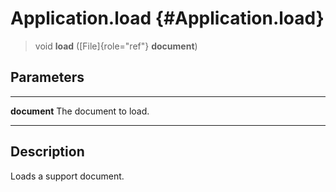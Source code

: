 Application.load {#Application.load}
================

> void **load** ([File]{role="ref"} **document**)

Parameters
----------

  -------------- -----------------------
  **document**   The document to load.
  -------------- -----------------------

Description
-----------

Loads a support document.
